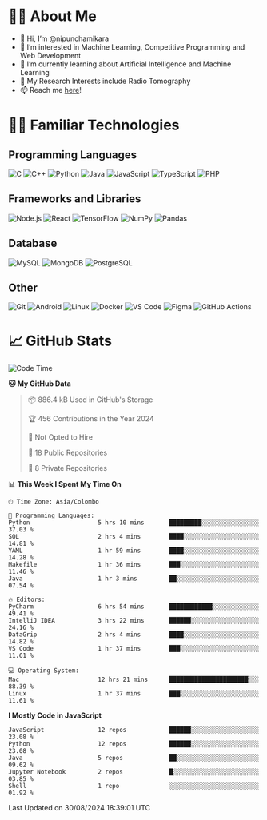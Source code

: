 # 🙋‍♂️ About Me
- 👋 Hi, I’m @nipunchamikara
- 👀 I’m interested in Machine Learning, Competitive Programming and Web Development
- 🌱 I’m currently learning about Artificial Intelligence and Machine Learning
- 📜 My Research Interests include Radio Tomography
- 📫 Reach me [here](mailto:nipunchamikara@yahoo.com)!

# 👨‍💻 Familiar Technologies

## Programming Languages
![C](https://img.icons8.com/color/48/000000/c-programming.png "C")
![C++](https://img.icons8.com/color/48/000000/c-plus-plus-logo.png "C++")
![Python](https://img.icons8.com/color/48/000000/python.png "Python")
![Java](https://img.icons8.com/color/48/000000/java-coffee-cup-logo.png "Java")
![JavaScript](https://img.icons8.com/color/48/000000/javascript.png "JavaScript")
![TypeScript](https://img.icons8.com/color/48/000000/typescript.png "TypeScript")
![PHP](https://img.icons8.com/officel/48/000000/php-logo.png "PHP")

## Frameworks and Libraries
![Node.js](https://img.icons8.com/color/48/000000/nodejs.png "Node.js")
![React](https://img.icons8.com/officel/48/000000/react.png "React")
![TensorFlow](https://img.icons8.com/color/48/000000/tensorflow.png "TensorFlow")
![NumPy](https://img.icons8.com/color/48/000000/numpy.png "NumPy")
![Pandas](https://img.icons8.com/color/48/000000/pandas.png "Pandas")

## Database
![MySQL](https://img.icons8.com/color/48/000000/mysql-logo.png "MySQL")
![MongoDB](https://img.icons8.com/color/48/000000/mongodb.png "MongoDB")
![PostgreSQL](https://img.icons8.com/color/48/000000/postgreesql.png "PostgreSQL")

## Other
![Git](https://img.icons8.com/color/48/000000/git.png "Git")
![Android](https://img.icons8.com/color/48/000000/android-os.png "Android")
![Linux](https://img.icons8.com/color/48/000000/linux.png "Linux")
![Docker](https://img.icons8.com/color/48/000000/docker.png "Docker")
![VS Code](https://img.icons8.com/color/48/000000/visual-studio-code-2019.png "VS Code")
![Figma](https://img.icons8.com/color/48/000000/figma.png "Figma")
![GitHub Actions](https://img.icons8.com/color/48/000000/github.png "GitHub Actions")

# 📈 GitHub Stats

<!--START_SECTION:waka-->
![Code Time](http://img.shields.io/badge/Code%20Time-967%20hrs%2012%20mins-blue)

**🐱 My GitHub Data** 

> 📦 886.4 kB Used in GitHub's Storage 
 > 
> 🏆 456 Contributions in the Year 2024
 > 
> 🚫 Not Opted to Hire
 > 
> 📜 18 Public Repositories 
 > 
> 🔑 8 Private Repositories 
 > 
📊 **This Week I Spent My Time On** 

```text
🕑︎ Time Zone: Asia/Colombo

💬 Programming Languages: 
Python                   5 hrs 10 mins       █████████░░░░░░░░░░░░░░░░   37.03 % 
SQL                      2 hrs 4 mins        ████░░░░░░░░░░░░░░░░░░░░░   14.81 % 
YAML                     1 hr 59 mins        ████░░░░░░░░░░░░░░░░░░░░░   14.28 % 
Makefile                 1 hr 36 mins        ███░░░░░░░░░░░░░░░░░░░░░░   11.46 % 
Java                     1 hr 3 mins         ██░░░░░░░░░░░░░░░░░░░░░░░   07.54 % 

🔥 Editors: 
PyCharm                  6 hrs 54 mins       ████████████░░░░░░░░░░░░░   49.41 % 
IntelliJ IDEA            3 hrs 22 mins       ██████░░░░░░░░░░░░░░░░░░░   24.16 % 
DataGrip                 2 hrs 4 mins        ████░░░░░░░░░░░░░░░░░░░░░   14.82 % 
VS Code                  1 hr 37 mins        ███░░░░░░░░░░░░░░░░░░░░░░   11.61 % 

💻 Operating System: 
Mac                      12 hrs 21 mins      ██████████████████████░░░   88.39 % 
Linux                    1 hr 37 mins        ███░░░░░░░░░░░░░░░░░░░░░░   11.61 % 
```

**I Mostly Code in JavaScript** 

```text
JavaScript               12 repos            ██████░░░░░░░░░░░░░░░░░░░   23.08 % 
Python                   12 repos            ██████░░░░░░░░░░░░░░░░░░░   23.08 % 
Java                     5 repos             ██░░░░░░░░░░░░░░░░░░░░░░░   09.62 % 
Jupyter Notebook         2 repos             █░░░░░░░░░░░░░░░░░░░░░░░░   03.85 % 
Shell                    1 repo              ░░░░░░░░░░░░░░░░░░░░░░░░░   01.92 % 
```




 Last Updated on 30/08/2024 18:39:01 UTC
<!--END_SECTION:waka-->

